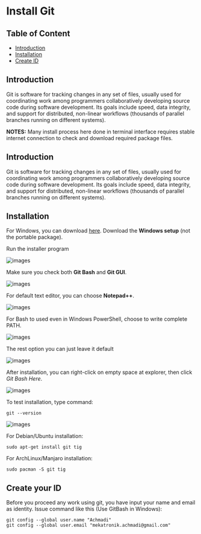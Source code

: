 # Install Git

## Table of Content
- [Introduction](#introduction)
- [Installation](#installation)
- [Create ID](#create-your-id)

## Introduction

Git is software for tracking changes in any set of files,
usually used for coordinating work among programmers collaboratively developing source code during software development.
Its goals include speed, data integrity, and support for distributed,
non-linear workflows (thousands of parallel branches running on different systems).

**NOTES:** Many install process here done in terminal interface requires stable internet connection to check and download required package files.

## Introduction

Git is software for tracking changes in any set of files,
usually used for coordinating work among programmers collaboratively developing source code during software development.
Its goals include speed, data integrity, and support for distributed,
non-linear workflows (thousands of parallel branches running on different systems).

## Installation

For Windows, you can download [here](https://git-scm.com/download/win).
Download the **Windows setup** (not the portable package).

Run the installer program

![images](images/gitwin0.PNG?raw=true)

Make sure you check both **Git Bash** and **Git GUI**.

![images](images/gitwin1.PNG?raw=true)

For default text editor, you can choose **Notepad++**.

![images](images/gitwin2.PNG?raw=true)

For Bash to used even in Windows PowerShell, choose to write complete PATH.

![images](images/gitwin3.PNG?raw=true)

The rest option you can just leave it default

![images](images/gitwin4.PNG?raw=true)

After installation, you can right-click on empty space at explorer, then click _Git Bash Here_.

![images](images/gitwin5.PNG?raw=true)

To test installation, type command:

```
git --version
```

![images](images/gitbash.JPG?raw=true)

For Debian/Ubuntu installation:

```
sudo apt-get install git tig
```

For ArchLinux/Manjaro installation:

```
sudo pacman -S git tig
```

## Create your ID

Before you proceed any work using git, you have input your name and email as identity.
Issue command like this (Use GitBash in Windows):

```
git config --global user.name "Achmadi"
git config --global user.email "mekatronik.achmadi@gmail.com"
```
